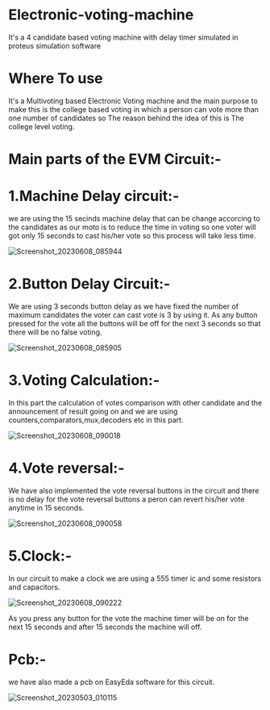# Electronic-voting-machine
It's a 4 candidate based voting machine with delay timer simulated in proteus simulation software

# Where To use 
It's a Multivoting based Electronic Voting machine and the main purpose to make this is the college based voting in which a person can vote more than one number of 
candidates so The reason behind the idea of this is The college level voting.

# Main parts of the EVM Circuit:-

# 1.Machine Delay circuit:-
we are using the 15 secinds machine delay that can be change accorcing to the candidates as our moto is to reduce the time in voting so one voter will got only
15 seconds to cast his/her vote so this process will take less time.

![Screenshot_20230608_085944](https://github.com/9389lalit/Electronic-voting-machine/assets/99964550/3851fe58-77c7-48ac-92cb-6b4e205228a1)


# 2.Button Delay Circuit:-
We are using 3 seconds button delay as we have fixed the number of maximum candidates the voter can cast vote is 3 by using it.
As any button pressed for the vote all the buttons will be off for the next 3 seconds so that there will be no false voting.

![Screenshot_20230608_085905](https://github.com/9389lalit/Electronic-voting-machine/assets/99964550/a8cbe0d3-9528-4a71-b007-519610203307)


# 3.Voting Calculation:-
In this part the calculation of votes comparison with other candidate and the announcement of result going on and we are using counters,comparators,mux,decoders etc in this part.

![Screenshot_20230608_090018](https://github.com/9389lalit/Electronic-voting-machine/assets/99964550/aa4e2958-ba7c-44d3-9f9d-b090054672b5)

# 4.Vote reversal:- 
We have also implemented the vote reversal buttons in the circuit and there is no delay for the  vote reversal buttons a peron can revert his/her vote anytime in 15 seconds.

![Screenshot_20230608_090058](https://github.com/9389lalit/Electronic-voting-machine/assets/99964550/89559b63-6446-4926-a05a-b08a4adfc2b7)

# 5.Clock:-
In our circuit to make a clock we are using a 555 timer ic and some resistors and capacitors.

![Screenshot_20230608_090222](https://github.com/9389lalit/Electronic-voting-machine/assets/99964550/e2b3c4d8-5dfb-45df-9fb1-51eda0cec919)

As you press any button for the vote the machine timer will be on for the next 15 seconds and after 15 seconds the machine will off.

# Pcb:-
we have also made a pcb on EasyEda software for this circuit.

![Screenshot_20230503_010115](https://github.com/9389lalit/Electronic-voting-machine/assets/99964550/83069504-564c-4fe7-9065-533fe3b868bd)


